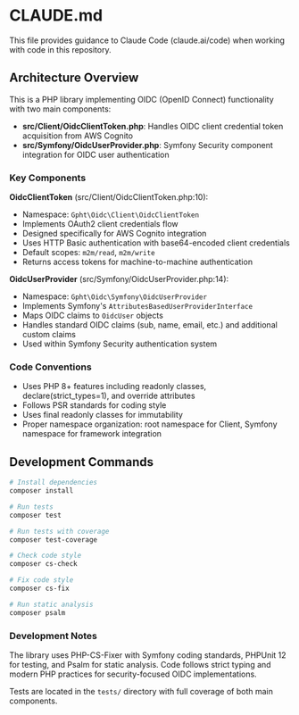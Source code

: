 # CLAUDE.md

This file provides guidance to Claude Code (claude.ai/code) when working with code in this repository.

## Architecture Overview

This is a PHP library implementing OIDC (OpenID Connect) functionality with two main components:

- **src/Client/OidcClientToken.php**: Handles OIDC client credential token acquisition from AWS Cognito
- **src/Symfony/OidcUserProvider.php**: Symfony Security component integration for OIDC user authentication

### Key Components

**OidcClientToken** (src/Client/OidcClientToken.php:10):
- Namespace: `Gpht\Oidc\Client\OidcClientToken`
- Implements OAuth2 client credentials flow
- Designed specifically for AWS Cognito integration
- Uses HTTP Basic authentication with base64-encoded client credentials
- Default scopes: `m2m/read`, `m2m/write`
- Returns access tokens for machine-to-machine authentication

**OidcUserProvider** (src/Symfony/OidcUserProvider.php:14):
- Namespace: `Gpht\Oidc\Symfony\OidcUserProvider`
- Implements Symfony's `AttributesBasedUserProviderInterface`
- Maps OIDC claims to `OidcUser` objects
- Handles standard OIDC claims (sub, name, email, etc.) and additional custom claims
- Used within Symfony Security authentication system

### Code Conventions

- Uses PHP 8+ features including readonly classes, declare(strict_types=1), and override attributes
- Follows PSR standards for coding style
- Uses final readonly classes for immutability
- Proper namespace organization: root namespace for Client, Symfony namespace for framework integration

## Development Commands

```bash
# Install dependencies
composer install

# Run tests
composer test

# Run tests with coverage
composer test-coverage

# Check code style
composer cs-check

# Fix code style
composer cs-fix

# Run static analysis
composer psalm
```

### Development Notes

The library uses PHP-CS-Fixer with Symfony coding standards, PHPUnit 12 for testing, and Psalm for static analysis. Code follows strict typing and modern PHP practices for security-focused OIDC implementations. 

Tests are located in the `tests/` directory with full coverage of both main components.